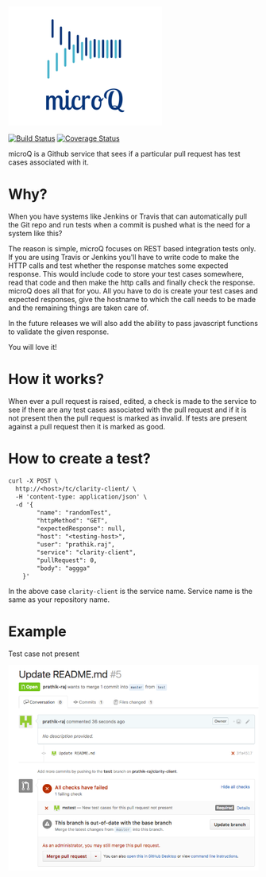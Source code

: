 ![Logo](logo.png)

[![Build Status](https://travis-ci.org/prathik/microQ.svg?branch=master)](https://travis-ci.org/prathik/microQ) [![Coverage Status](https://coveralls.io/repos/github/prathik/microQ/badge.svg?branch=master)](https://coveralls.io/github/prathik/microQ?branch=master)

microQ is a Github service that sees if a particular pull request has test cases associated with it.

# Why?

When you have systems like Jenkins or Travis that can automatically pull the Git repo and run tests when a commit
is pushed what is the need for a system like this?

The reason is simple, microQ focuses on REST based integration tests only. If you are using Travis or Jenkins you'll
have to write code to make the HTTP calls and test whether the response matches some expected response. This would
include code to store your test cases somewhere, read that code and then make the http calls and finally check the
response. microQ does all that for you. All you have to do is create your test cases and expected responses, give the
hostname to which the call needs to be made and the remaining things are taken care of.

In the future releases we will also add the ability to pass javascript functions to validate the given response.

You will love it!

# How it works?

When ever a pull request is raised, edited, a check is made to the service to see if there are any test cases associated
with the pull request and if it is not present then the pull request is marked as invalid. If tests are
present against a pull request then it is marked as good.

# How to create a test?

```shell
curl -X POST \
  http://<host>/tc/clarity-client/ \
  -H 'content-type: application/json' \
  -d '{
        "name": "randomTest",
        "httpMethod": "GET",
        "expectedResponse": null,
        "host": "<testing-host>",
        "user": "prathik.raj",
        "service": "clarity-client",
        "pullRequest": 0,
        "body": "aggga"
    }'
```

In the above case `clarity-client` is the service name. Service name is the same as your repository name.

# Example

Test case not present

![Test case not present](images/newtcnotpresent.png)
